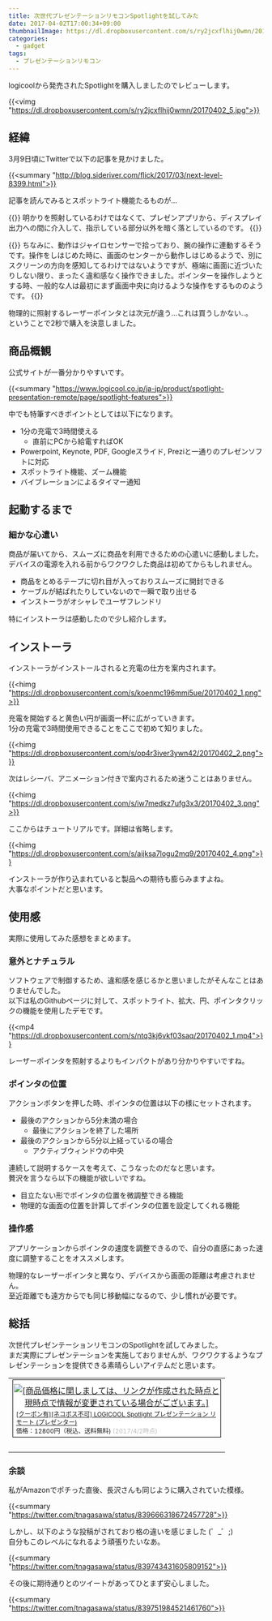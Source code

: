 ```yaml
---
title: 次世代プレゼンテーションリモコンSpotlightを試してみた
date: 2017-04-02T17:00:34+09:00
thumbnailImage: https://dl.dropboxusercontent.com/s/ry2jcxflhij0wmn/20170402_5.jpg
categories:
  - gadget
tags:
  - プレゼンテーションリモコン
---
```



logicoolから発売されたSpotlightを購入しましたのでレビューします。

<!--more-->

{{<vimg "https://dl.dropboxusercontent.com/s/ry2jcxflhij0wmn/20170402_5.jpg">}}

<!--toc-->


経緯
----

3月9日頃にTwitterで以下の記事を見かけました。

{{<summary "http://blog.sideriver.com/flick/2017/03/next-level-8399.html">}}

記事を読んでみるとスポットライト機能たるものが...

{{<alert>}}
明かりを照射しているわけではなくて、プレゼンアプリから、ディスプレイ出力への間に介入して、指示している部分以外を暗く落としているのです。
{{</alert>}}

{{<alert>}}
ちなみに、動作はジャイロセンサーで拾っており、腕の操作に連動するそうです。操作をしはじめた時に、画面のセンターから動作しはじめるようで、別にスクリーンの方向を感知してるわけではないようですが、極端に画面に近づいたりしない限り、まったく違和感なく操作できました。ポインターを操作しようとする時、一般的な人は最初にまず画面中央に向けるような操作をするもののようです。
{{</alert>}}

物理的に照射するレーザーポインタとは次元が違う...これは買うしかない..。  
ということで2秒で購入を決意しました。


商品概観
--------

公式サイトが一番分かりやすいです。

{{<summary "https://www.logicool.co.jp/ja-jp/product/spotlight-presentation-remote/page/spotlight-features">}}

中でも特筆すべきポイントとしては以下になります。

* 1分の充電で3時間使える
    * 直前にPCから給電すればOK
* Powerpoint, Keynote, PDF, Googleスライド, Preziと一通りのプレゼンソフトに対応
* スポットライト機能、ズーム機能
* バイブレーションによるタイマー通知


起動するまで
------------

### 細かな心遣い

商品が届いてから、スムーズに商品を利用できるための心遣いに感動しました。  
デバイスの電源を入れる前からワクワクした商品は初めてからもしれません。

* 商品をとめるテープに切れ目が入っておりスムーズに開封できる
* ケーブルが結ばれたりしていないので一瞬で取り出せる
* インストーラがオシャレでユーザフレンドリ

特にインストーラは感動したので少し紹介します。


インストーラ
------------

インストーラがインストールされると充電の仕方を案内されます。

{{<himg "https://dl.dropboxusercontent.com/s/koenmc196mmi5ue/20170402_1.png">}}

充電を開始すると黄色い円が画面一杯に広がっていきます。  
1分の充電で3時間使用できることをここで初めて知りました。

{{<himg "https://dl.dropboxusercontent.com/s/op4r3iver3ywn42/20170402_2.png">}}

次はレシーバ、アニメーション付きで案内されるため迷うことはありません。

{{<himg "https://dl.dropboxusercontent.com/s/iw7medkz7ufg3x3/20170402_3.png">}}

ここからはチュートリアルです。詳細は省略します。

{{<himg "https://dl.dropboxusercontent.com/s/aijksa7logu2mq9/20170402_4.png">}}

インストーラが作り込まれていると製品への期待も膨らみますよね。  
大事なポイントだと思います。


使用感
------

実際に使用してみた感想をまとめます。

### 意外とナチュラル

ソフトウェアで制御するため、違和感を感じるかと思いましたがそんなことはありませんでした。  
以下は私のGithubページに対して、スポットライト、拡大、円、ポインタクリックの機能を使用したデモです。

{{<mp4 "https://dl.dropboxusercontent.com/s/ntq3kj6vkf03saq/20170402_1.mp4">}}

レーザーポインタを照射するよりもインパクトがあり分かりやすいですね。

### ポインタの位置

アクションボタンを押した時、ポインタの位置は以下の様にセットされます。

* 最後のアクションから5分未満の場合
    * 最後にアクションを終了した場所
* 最後のアクションから5分以上経っているの場合
    * アクティブウィンドウの中央

連続して説明するケースを考えて、こうなったのだなと思います。  
贅沢を言うなら以下の機能が欲しいですね。

* 目立たない形でポインタの位置を微調整できる機能
* 物理的な画面の位置を計算してポインタの位置を設定してくれる機能

### 操作感

アプリケーションからポインタの速度を調整できるので、自分の直感にあった速度に調整することをオススメします。

物理的なレーザーポインタと異なり、デバイスから画面の距離は考慮されません。  
至近距離でも遠方からでも同じ移動幅になるので、少し慣れが必要です。


総括
----

次世代プレゼンテーションリモコンのSpotlightを試してみました。  
まだ実際にプレゼンテーションを実施しておりませんが、ワクワクするようなプレゼンテーションを提供できる素晴らしいアイテムだと思います。

<table border="0" cellpadding="0" cellspacing="0"><tr><td><div style="border:1px solid #000000;background-color:#FFFFFF;width:410px;margin:0px;padding-top:6px;text-align:center;overflow:auto;"><a href="https://hb.afl.rakuten.co.jp/hgc/111e6a0f.742ccdbe.111e6a10.09c1f2a7/?pc=https%3A%2F%2Fitem.rakuten.co.jp%2Fkitcut%2F44803511991%2F&m=http%3A%2F%2Fm.rakuten.co.jp%2Fkitcut%2Fi%2F10085601%2F&scid=af_item_tbl&link_type=picttext&ut=eyJwYWdlIjoiaXRlbSIsInR5cGUiOiJwaWN0dGV4dCIsInNpemUiOiI0MDB4NDAwIiwibmFtIjoxLCJuYW1wIjoiZG93biIsImNvbSI6MSwiY29tcCI6ImRvd24iLCJwcmljZSI6MSwiYm9yIjoxLCJjb2wiOjB9" target="_blank" style="word-wrap:break-word;"  ><img src="https://hbb.afl.rakuten.co.jp/hgb/111e6a0f.742ccdbe.111e6a10.09c1f2a7/?me_id=1206376&item_id=10085601&m=https%3A%2F%2Fthumbnail.image.rakuten.co.jp%2F%400_mall%2Fkitcut%2Fcabinet%2Fitem%2F38%2Fp44803511991_57583.jpg%3F_ex%3D80x80&pc=https%3A%2F%2Fthumbnail.image.rakuten.co.jp%2F%400_mall%2Fkitcut%2Fcabinet%2Fitem%2F38%2Fp44803511991_57583.jpg%3F_ex%3D400x400&s=400x400&t=picttext" border="0" style="margin:2px" alt="[商品価格に関しましては、リンクが作成された時点と現時点で情報が変更されている場合がございます。]" title="[商品価格に関しましては、リンクが作成された時点と現時点で情報が変更されている場合がございます。]"></a><p style="font-size:12px;line-height:1.4em;text-align:left;margin:0px;padding:2px 6px;word-wrap:break-word"><a href="https://hb.afl.rakuten.co.jp/hgc/111e6a0f.742ccdbe.111e6a10.09c1f2a7/?pc=https%3A%2F%2Fitem.rakuten.co.jp%2Fkitcut%2F44803511991%2F&m=http%3A%2F%2Fm.rakuten.co.jp%2Fkitcut%2Fi%2F10085601%2F&scid=af_item_tbl&link_type=picttext&ut=eyJwYWdlIjoiaXRlbSIsInR5cGUiOiJwaWN0dGV4dCIsInNpemUiOiI0MDB4NDAwIiwibmFtIjoxLCJuYW1wIjoiZG93biIsImNvbSI6MSwiY29tcCI6ImRvd24iLCJwcmljZSI6MSwiYm9yIjoxLCJjb2wiOjB9" target="_blank" style="word-wrap:break-word;"  >[クーポン有][ネコポス不可] LOGICOOL Spotlight プレゼンテーション リモート (プレゼンター)</a><br><span >価格：12800円（税込、送料無料)</span> <span style="color:#BBB">(2017/4/2時点)</span></p></div><br><p style="font-size:12px;line-height:1.4em;margin:5px;word-wrap:break-word"></p></td></tr></table>

### 余談

私がAmazonでポチった直後、長沢さんも同じように購入されていた模様。

{{<summary "https://twitter.com/tnagasawa/status/839666318672457728">}}

しかし、以下のような投稿がされており格の違いを感じました (゜_゜;)  
自分もこのレベルになれるよう頑張りたいなあ。

{{<summary "https://twitter.com/tnagasawa/status/839743431605809152">}}

その後に期待通りとのツイートがあってひとまず安心しました。

{{<summary "https://twitter.com/tnagasawa/status/839751984521461760">}}
